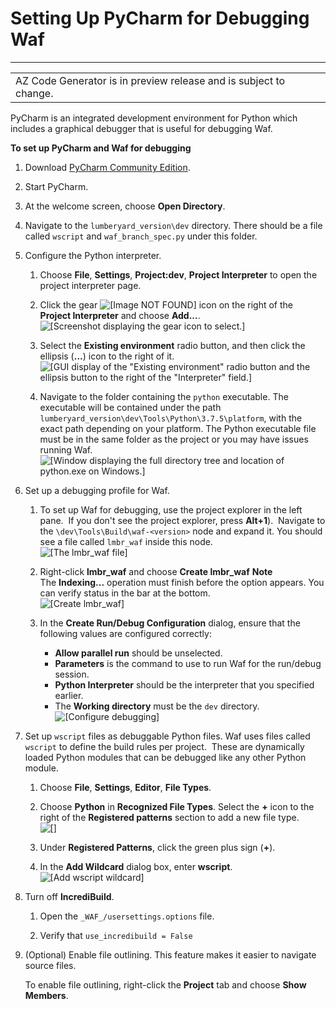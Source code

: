 # Setting Up PyCharm for Debugging Waf<a name="az-code-gen-pycharm"></a>


****  

|  | 
| --- |
| AZ Code Generator is in preview release and is subject to change\. | 

PyCharm is an integrated development environment for Python which includes a graphical debugger that is useful for debugging Waf\. 

**To set up PyCharm and Waf for debugging**

1. Download [PyCharm Community Edition](https://www.jetbrains.com/pycharm/download/)\. 

1. Start PyCharm\. 

1. At the welcome screen, choose **Open Directory**\.  

1. Navigate to the `lumberyard_version\dev` directory\. There should be a file called `wscript` and `waf_branch_spec.py` under this folder\. 

1. Configure the Python interpreter\.

   1. Choose **File**, **Settings**, **Project:dev**, **Project Interpreter** to open the project interpreter page\. 

   1. Click the gear ![\[Image NOT FOUND\]](http://docs.aws.amazon.com/lumberyard/latest/userguide/images/cloud-canvas-cloud-gem-text-to-speech-cgp-4.png) icon on the right of the **Project Interpreter** and choose **Add\.\.\.**\.   
![\[Screenshot displaying the gear icon to select.\]](http://docs.aws.amazon.com/lumberyard/latest/userguide/images/az-code-gen-pycharm-1.png)

   1. Select the **Existing environment** radio button, and then click the ellipsis \(**\.\.\.**\) icon to the right of it\.  
![\[GUI display of the "Existing environment" radio button and the ellipsis button to the right of the "Interpreter" field.\]](http://docs.aws.amazon.com/lumberyard/latest/userguide/images/az-code-gen-select-interpreter.png)

   1. Navigate to the folder containing the `python` executable\. The executable will be contained under the path `lumberyard_version\dev\Tools\Python\3.7.5\platform`, with the exact path depending on your platform\. The Python executable file must be in the same folder as the project or you may have issues running Waf\.   
![\[Window displaying the full directory tree and location of python.exe on Windows.\]](http://docs.aws.amazon.com/lumberyard/latest/userguide/images/az-code-gen-pycharm-2.png)

1. Set up a debugging profile for Waf\. 

   1. To set up Waf for debugging, use the project explorer in the left pane\.  If you don't see the project explorer, press **Alt\+1**\)\.  Navigate to the `\dev\Tools\Build\waf-<version>` node and expand it\. You should see a file called `lmbr_waf` inside this node\.   
![\[The lmbr_waf file\]](http://docs.aws.amazon.com/lumberyard/latest/userguide/images/az-code-gen-pycharm-3.png)

   1. Right\-click **lmbr\_waf** and choose **Create lmbr\_waf** 
**Note**  
The **Indexing\.\.\.** operation must finish before the option appears\. You can verify status in the bar at the bottom\.   
![\[Create lmbr_waf\]](http://docs.aws.amazon.com/lumberyard/latest/userguide/images/az-code-gen-pycharm-4.png)

   1. In the **Create Run/Debug Configuration** dialog, ensure that the following values are configured correctly:
      + **Allow parallel run** should be unselected\. 
      + **Parameters** is the command to use to run Waf for the run/debug session\. 
      + **Python Interpreter** should be the interpreter that you specified earlier\. 
      + The **Working directory** must be the `dev` directory\.  
![\[Configure debugging\]](http://docs.aws.amazon.com/lumberyard/latest/userguide/images/az-code-gen-pycharm-5.png)

1. Set up `wscript` files as debuggable Python files\. Waf uses files called `wscript` to define the build rules per project\.  These are dynamically loaded Python modules that can be debugged like any other Python module\.  

   1. Choose **File**, **Settings**, **Editor**, **File Types**\.

   1. Choose **Python** in **Recognized File Types**\. Select the **\+** icon to the right of the **Registered patterns** section to add a new file type\.   
![\[\]](http://docs.aws.amazon.com/lumberyard/latest/userguide/images/az-code-gen-pycharm-6.png)

   1. Under **Registered Patterns**, click the green plus sign \(**\+**\)\. 

   1. In the **Add Wildcard** dialog box, enter **wscript**\.   
![\[Add wscript wildcard\]](http://docs.aws.amazon.com/lumberyard/latest/userguide/images/az-code-gen-pycharm-7.png)

1. Turn off **IncrediBuild**\. 

   1. Open the `_WAF_/usersettings.options` file\.

   1. Verify that `use_incredibuild = False`

1. \(Optional\) Enable file outlining\. This feature makes it easier to navigate source files\.

   To enable file outlining, right\-click the **Project** tab and choose **Show Members**\. 